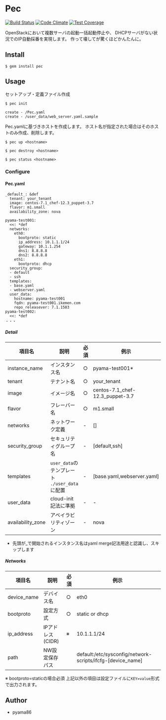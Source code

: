 # Pec
[![Build Status](https://travis-ci.org/pyama86/pec.svg?branch=master)](https://travis-ci.org/pyama86/pec)
[![Code Climate](https://codeclimate.com/github/pyama86/pec/badges/gpa.svg)](https://codeclimate.com/github/pyama86/pec)
[![Test Coverage](https://codeclimate.com/github/pyama86/pec/badges/coverage.svg)](https://codeclimate.com/github/pyama86/pec/coverage)

OpenStackにおいて複数サーバの起動一括起動停止や、 DHCPサーバがない状況でのIP自動採番を実現します。
作って壊してが驚くほどかんたんに。

## Install

    $ gem install pec

## Usage

セットアップ・定義ファイル作成

    $ pec init

```
create - /Pec.yaml
create - /user_data/web_server.yaml.sample
```

Pec.yamlに基づきホストを作成します。
ホスト名が指定された場合はそのホストのみ作成、削除します。

    $ pec up <hostname>

    $ pec destroy <hostname>

    $ pec status <hostname>

### Configure
#### Pec.yaml
```
_default_: &def
  tenant: your_tenant
  image: centos-7.1_chef-12.3_puppet-3.7
  flavor: m1.small
  availability_zone: nova

pyama-test001:
  <<: *def
  networks:
    eth0:
      bootproto: static
      ip_address: 10.1.1.1/24
      gateway: 10.1.1.254
      dns1: 8.8.8.8
      dns2: 8.8.8.8
    eth1:
      bootproto: dhcp
  security_group:
  - default
  - ssh
  templates:
  - base.yaml
  - webserver.yaml
  user_data:
    hostname: pyama-test001
    fqdn: pyama-test001.ikemen.com
    repo_releasever: 7.1.1503
pyama-test002:
  <<: *def
・・・

```
##### Detail

| 項目名         | 説明                                           | 必須 | 例示                            |
| -------------- | ---------------------------------------------- | ---- | ------------------------------- |
| instance_name  | インスタンス名                                 | ○    | pyama-test001*                   |
| tenant         | テナント名                                     | ○    | your_tenant                     |
| image          | イメージ名                                     | ○    | centos-7.1_chef-12.3_puppet-3.7 |
| flavor         | フレーバー名                                   | ○    | m1.small                        |
| networks       | ネットワーク定義                               | -    | []                              |
| security_group | セキュリティグループ名                         | -    | [default,ssh]                   |
| templates      | `user_data`のテンプレート `./user_data` に配置 | -    | [base.yaml,webserver.yaml]      |
| user_data      | cloud-init記法に準拠                           | -    | -                               |
| availability_zone | アベイラビリティゾーン                     |  -    | nova                     |

* 先頭が_で開始されるインスタンス名はyaml merge記法用途と認識し、スキップします

##### Networks
| 項目名       | 説明             | 必須 | 例示           |
| ------------ | ---------------- | ---- | -------------- |
| device_name | デバイス名       | ○    | eth0           |
| bootproto    | 設定方式         | ○    | static or dhcp |
| ip_address   | IPアドレス(CIDR) | ※    | 10.1.1.1/24    |
| path   | NW設定保存パス |     | default:/etc/sysconfig/network-scripts/ifcfg-[device_name]    |
※ bootproto=staticの場合必須
上記以外の項目は設定ファイルに`KEY=value`形式で出力されます。

## Author
* pyama86
